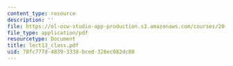 ```yaml
---
content_type: resource
description: ''
file: https://ol-ocw-studio-app-production.s3.amazonaws.com/courses/20-462j-molecular-principles-of-biomaterials-spring-2006/78fc777d48393338bced326ec082dc08_lect13_class.pdf
file_type: application/pdf
resourcetype: Document
title: lect13_class.pdf
uid: 78fc777d-4839-3338-bced-326ec082dc08
---
```

